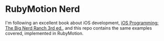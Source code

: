 # RubyMotion Nerd

I'm following an excellent book about iOS development,
[iOS Programming: The Big Nerd Ranch 3rd ed.](http://www.bignerdranch.com/book/ios_programming_the_big_nerd_ranch_guide_rd_edition_),
and this repo contains the same examples covered, implemented in RubyMotion.
